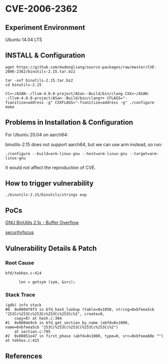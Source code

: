 # CVE-2006-2362

## Experiment Environment

Ubuntu 14.04 LTS

## INSTALL & Configuration

```
wget https://github.com/mudongliang/source-packages/raw/master/CVE-2006-2362/binutils-2.15.tar.bz2

tar -xvf binutils-2.15.tar.bz2
cd binutils-2.15

CC=~/ASAN--/llvm-4.0.0-project/ASan--Build/bin/clang CXX=~/ASAN--/llvm-4.0.0-project/ASan--Build/bin/clang++ CFLAGS="-fsanitize=address -g" CXXFLAGS="-fsanitize=address -g" ./configure
make
```

## Problems in Installation & Configuration

For Ubuntu 20.04 on aarch64:

binutils-2.15 does not support aarch64, but we can use arm instead, so run:
```
./configure --build=arm-linux-gnu --host=arm-linux-gnu --target=arm-linux-gnu
```
It would not affect the reproduction of CVE.

## How to trigger vulnerability

```
./binutils-2.15/binutils/strings exp
```

## PoCs

[GNU BinUtils 2.1x - Buffer Overflow](https://www.exploit-db.com/exploits/27856/)

[securityfocus](http://www.securityfocus.com/bid/17950/info)

## Vulnerability Details & Patch

### Root Cause

```
bfd/tekhex.c:414

      len = getsym (sym, &src);
```
### Stack Trace

```
(gdb) info stack
#0  0x0804f0f3 in bfd_hash_lookup (table=0x1050, string=0xbfeea5cb "253Cc%253Cc%253Cc%253Cc%253Cc%2", create=0, 
    copy=0) at hash.c:384
#1  0x0804e9cb in bfd_get_section_by_name (abfd=0x1000, name=0xbfeea5cb "253Cc%253Cc%253Cc%253Cc%253Cc%2")
    at section.c:795
#2  0x08051e47 in first_phase (abfd=0x1000, type=0, src=0xbfeea60e "") at tekhex.c:415
```

## References
